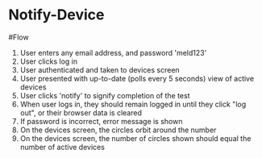 # Notify-Device

#Flow

1. User enters any email address, and password 'meld123'
2. User clicks log in
3. User authenticated and taken to devices screen
4. User presented with up-to-date (polls every 5 seconds) view of active devices
5. User clicks 'notify' to signify completion of the test
6. When user logs in, they should remain logged in until they click "log out", or their browser data is cleared
7. If password is incorrect, error message is shown
8. On the devices screen, the circles orbit around the number
9. On the devices screen, the number of circles shown should equal the number of active devices
